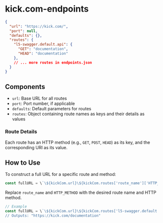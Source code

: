 # kick.com-endpoints

```json
{
  "url": "https://kick.com/",
  "port": null,
  "defaults": {},
  "routes": {
    "l5-swagger.default.api": {
      "GET": "documentation",
      "HEAD": "documentation"
    },
    // ... more routes in endpoints.json
  }
}
```

## Components

- `url`: Base URL for all routes
- `port`: Port number, if applicable
- `defaults`: Default parameters for routes
- `routes`: Object containing route names as keys and their details as values

### Route Details

Each route has an HTTP method (e.g., `GET`, `POST`, `HEAD`) as its key, and the corresponding URI as its value.

## How to Use

To construct a full URL for a specific route and method:

```javascript
const fullURL = \`\${kickCom.url}\${kickCom.routes['route_name']['HTTP_METHOD']}\`;
```

Replace `route_name` and `HTTP_METHOD` with the desired route name and HTTP method.

```javascript
// Example
const fullURL = \`\${kickCom.url}\${kickCom.routes['l5-swagger.default.api']['GET']}\`;
// Outputs: "https://kick.com/documentation"
```
